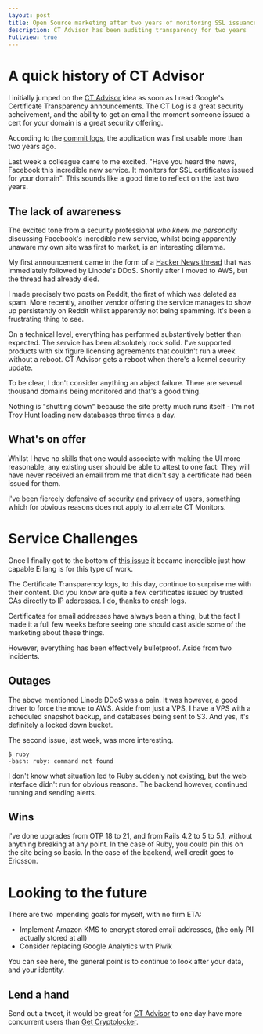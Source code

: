 ```yaml
---
layout: post
title: Open Source marketing after two years of monitoring SSL issuance
description: CT Advisor has been auditing transparency for two years
fullview: true
---
```


# A quick history of CT Advisor

I initially jumped on the [CT Advisor](https://ctadvisor.lolware.net/) idea as soon as I read Google's Certificate Transparency announcements. The CT Log is a great security acheivement, and the ability to get an email the moment someone issued a cert for your domain is a great security offering.

According to the [commit logs](https://github.com/technion/ct_advisor/commits/master), the application was first usable more than two years ago.

Last week a colleague came to me excited. "Have you heard the news, Facebook this incredible new service. It monitors for SSL certificates issued for your domain". This sounds like a good time to reflect on the last two years.

## The lack of awareness

The excited tone from a security professional *who knew me personally* discussing Facebook's incredible new service, whilst being apparently unaware my own site was first to market, is an interesting dilemma.

My first announcement came in the form of a [Hacker News thread](https://news.ycombinator.com/item?id=10796432) that was immediately followed by Linode's DDoS. Shortly after I moved to AWS, but the thread had already died.

I made precisely two posts on Reddit, the first of which was deleted as spam. More recently, another vendor offering the service manages to show up persistently on Reddit whilst apparently not being spamming. It's been a frustrating thing to see.

On a technical level, everything has performed substantively better than expected. The service has been absolutely rock solid. I've supported products with six figure licensing agreements that couldn't run a week without a reboot. CT Advisor gets a reboot when there's a kernel security update.

To be clear, I don't consider anything an abject failure. There are several thousand domains being monitored and that's a good thing.

Nothing is "shutting down" because the site pretty much runs itself - I'm not Troy Hunt loading new databases three times a day.

## What's on offer

Whilst I have no skills that one would associate with making the UI more reasonable, any existing user should be able to attest to one fact: They will have never received an email from me that didn't say a certificate had been issued for them.

I've been fiercely defensive of security and privacy of users, something which for obvious reasons does not apply to alternate CT Monitors.

# Service Challenges

Once I finally got to the bottom of [this issue](https://github.com/epgsql/epgsql/issues/80) it became incredible just how capable Erlang is for this type of work.

The Certificate Transparency logs, to this day, continue to surprise me with their content. Did you know are quite a few certificates issued by trusted CAs directly to IP addresses. I do, thanks to crash logs.

Certificates for email addresses have always been a thing, but the fact I made it a full few weeks before seeing one should cast aside some of the marketing about these things.

However, everything has been effectively bulletproof. Aside from two incidents.

## Outages

The above mentioned Linode DDoS was a pain. It was however, a good driver to force the move to AWS. Aside from just a VPS, I have a VPS with a scheduled snapshot backup, and databases being sent to S3. And yes, it's definitely a locked down bucket.

The second issue, last week, was more interesting.

```
$ ruby
-bash: ruby: command not found
```


I don't know what situation led to Ruby suddenly not existing, but the web interface didn't run for obvious reasons. The backend however, continued running and sending alerts.

## Wins

I've done upgrades from OTP 18 to 21, and from Rails 4.2 to 5 to 5.1, without anything breaking at any point. In the case of Ruby, you could pin this on the site being so basic. In the case of the backend, well credit goes to Ericsson.

# Looking to the future

There are two impending goals for myself, with no firm ETA:

- Implement Amazon KMS to encrypt stored email addresses, (the only PII actually stored at all)
- Consider replacing Google Analytics with Piwik

You can see here, the general point is to continue to look after your data, and your identity.

## Lend a hand

Send out a tweet, it would be great for [CT Advisor](https://ctadvisor.lolware.net) to one day have more concurrent users than [Get Cryptolocker](https://getcryptolocker.com).

